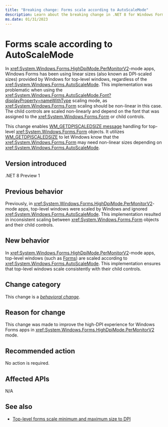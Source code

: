 ```yaml
---
title: "Breaking change: Forms scale according to AutoScaleMode"
description: Learn about the breaking change in .NET 8 for Windows Forms where top-level windows in PerMonitorV2-mode apps scale according to AutoScaleMode.
ms.date: 01/31/2023
---
```

# Forms scale according to AutoScaleMode

In <xref:System.Windows.Forms.HighDpiMode.PerMonitorV2>-mode apps, Windows Forms has been using linear sizes (also known as DPI-scaled sizes) provided by Windows for top-level windows, regardless of the <xref:System.Windows.Forms.AutoScaleMode>. This implementation was problematic when using the <xref:System.Windows.Forms.AutoScaleMode.Font?displayProperty=nameWithType> scaling mode, as <xref:System.Windows.Forms.Form> scaling should be non-linear in this case. The child controls are scaled non-linearly and depend on the font that was assigned to the <xref:System.Windows.Forms.Form> or child controls.

This change enables [WM_GETDPISCALEDSIZE message](/windows/win32/hidpi/wm-getdpiscaledsize) handling for top-level <xref:System.Windows.Forms.Form> objects. It utilizes [WM_GETDPISCALEDSIZE](/windows/win32/hidpi/wm-getdpiscaledsize) to let Windows know that the <xref:System.Windows.Forms.Form> may need non-linear sizes depending on <xref:System.Windows.Forms.AutoScaleMode>.

## Version introduced

.NET 8 Preview 1

## Previous behavior

Previously, in <xref:System.Windows.Forms.HighDpiMode.PerMonitorV2>-mode apps, top-level windows were scaled by Windows and ignored <xref:System.Windows.Forms.AutoScaleMode>. This implementation resulted in inconsistent scaling between <xref:System.Windows.Forms.Form> objects and their child controls.

## New behavior

In <xref:System.Windows.Forms.HighDpiMode.PerMonitorV2>-mode apps, top-level windows (such as [Forms](xref:System.Windows.Forms.Form)) are scaled according to <xref:System.Windows.Forms.AutoScaleMode>. This implementation ensures that top-level windows scale consistently with their child controls.

## Change category

This change is a [*behavioral change*](../../categories.md#behavioral-change).

## Reason for change

This change was made to improve the high-DPI experience for Windows Forms apps in <xref:System.Windows.Forms.HighDpiMode.PerMonitorV2> mode.

## Recommended action

No action is required.

## Affected APIs

N/A

## See also

- [Top-level forms scale minimum and maximum size to DPI](forms-scale-size-to-dpi.md)
